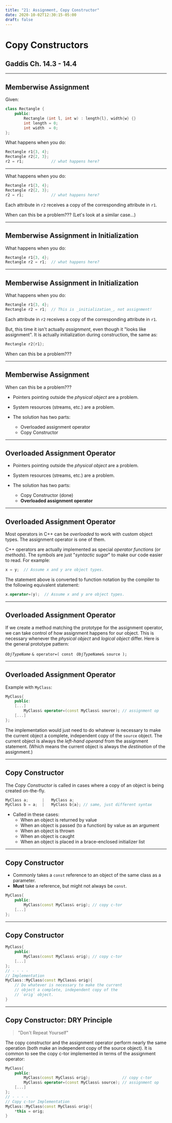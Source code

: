 ```yaml
---
title: "21: Assignment, Copy Constructor"
date: 2020-10-02T12:30:15-05:00
draft: false
---
```


# Copy Constructors 

## Gaddis Ch. 14.3 - 14.4

---

## Memberwise Assignment

Given:
``` cpp
class Rectangle {
    public:
        Rectangle (int l, int w) : length{l}, width{w} {}
        int length = 0;
        int width  = 0;
};
```

What happens when you do:

``` cpp
Rectangle r1{3, 4};
Rectangle r2{2, 3};
r2 = r1;            // what happens here?
```

---

What happens when you do:

``` cpp
Rectangle r1{3, 4};
Rectangle r2{2, 3};
r2 = r1;            // what happens here?
```

Each attribute in `r2` receives a copy of the corresponding attribute in `r1`.

When can this be a problem???  (Let's look at a similar case...)

---

## Memberwise Assignment in Initialization

What happens when you do:

``` cpp
Rectangle r1{3, 4};
Rectangle r2 = r1;  // what happens here?
```

---

## Memberwise Assignment in Initialization

What happens when you do:

``` cpp
Rectangle r1{3, 4};
Rectangle r2 = r1;  // This is _initialization_, not assignment!
```

Each attribute in `r2` receives a copy of the corresponding attribute in `r1`.

But, this time it isn't actually _assignment_, even though it "looks like assignment".
It is actually initialization during construction, the same as:

```cpp
Rectangle r2{r1};
```

When can this be a problem???

---

## Memberwise Assignment

When can this be a problem???

* Pointers pointing outside the _physical object_ are a problem.
* System resources (streams, etc.) are a problem.

* The solution has two parts:
    - Overloaded assignment operator
    - Copy Constructor

---

## Overloaded Assignment Operator

* Pointers pointing outside the _physical object_ are a problem.
* System resources (streams, etc.) are a problem.

* The solution has two parts:
    - Copy Constructor  (done)
    - **Overloaded assignment operator**

---

## Overloaded Assignment Operator

Most operators in C++ can be _overloaded_ to work with custom object types.  The assignment operator is one of them.

C++ operators are actually implemented as special _operator functions_ (or _methods_).  The symbols are just "_syntactic sugar_" to make our code easier to read.  For example:

```cpp
x = y;  // Assume x and y are object types.
```

The statement above is converted to function notation by the compiler to the following equivalent statement:

```cpp
x.operator=(y);  // Assume x and y are object types.
```

---

## Overloaded Assignment Operator

If we create a method matching the prototype for the assignment operator, we can take control of how assignment happens for our object.  This is necessary whenever the _physical object_ and _logical object_ differ.   Here is the general prototype pattern:

_`ObjTypeName`_ `& operator=( const ` _`ObjTypeName`_`& source );`


---

## Overloaded Assignment Operator

Example with `MyClass`:

```cpp
MyClass{
    public:
    [...]
        MyClass& operator=(const MyClass& source); // assignment op
    [...]
};
```

The implementation would just need to do whatever is necessary to make the current object a complete, independent copy of the `source` object.  The current object is always the _left-hand operand_ from the assignment statement. (Which means the current object is always the _destination_ of the assignment.)

---

## Copy Constructor

The _Copy Constructor_ is called in cases where a copy of an object is being created on-the-fly. 

``` cpp
MyClass a;      |   MyClass a;
MyClass b = a;  |   MyClass b{a}; // same, just different syntax
```

* Called in these cases:
    - When an object is returned by value
    - When an object is passed (to a function) by value as an argument
    - When an object is thrown
    - When an object is caught
    - When an object is placed in a brace-enclosed initializer list

---

## Copy Constructor

* Commonly takes a `const` reference to an object of the same class as a parameter.
* __Must__ take a reference, but might not always be `const`.

``` cpp
MyClass{
    public:
        MyClass(const MyClass& orig); // copy c-tor
    [...]
};
```

---

## Copy Constructor

``` cpp
MyClass{
    public:
        MyClass(const MyClass& orig); // copy c-tor
    [...]
};
// - - - -
// Implementation
MyClass::MyClass(const MyClass& orig){
    // Do whatever is necessary to make the current
    // object a complete, independent copy of the 
    // `orig` object.
}
```

---

## Copy Constructor: DRY Principle

> "Don't Repeat Yourself"

The copy constructor and the assignment operator perform nearly the same operation (both make an independent copy of the source object).  It is common to see the copy c-tor implemented in terms of the assignment operator:

``` cpp
MyClass{
    public:
        MyClass(const MyClass& orig);              // copy c-tor
        MyClass& operator=(const MyClass& source); // assignment op
    [...]
};
// - - - -
// Copy c-tor Implementation
MyClass::MyClass(const MyClass& orig){
    *this = orig;
}
```
